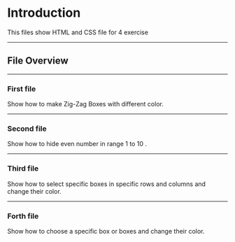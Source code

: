 # Introduction

This files show HTML and CSS file for 4 exercise

---

## File Overview

---

### First file

Show how to make Zig-Zag Boxes with different color.

---

### Second file 

Show how to hide even number in range 1 to 10 .

---

### Third file

Show how to select specific boxes in specific rows and columns and change their color.

---

### Forth file 

Show how to choose a specific box or boxes and change their color.



